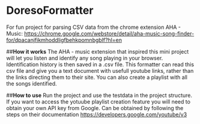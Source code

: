 # DoresoFormatter
For fun project for parsing CSV data from the chrome extension AHA - Music: https://chrome.google.com/webstore/detail/aha-music-song-finder-for/dpacanjfikmhoddligfbehkpomnbgblf?hl=en

##**How it works**
The AHA - music extension that inspired this mini project will let you listen and identify any song playing in your browser. 
Identification history is then saved in a .csv file.
This formatter can read this csv file and give you a text document with usefull youtube links, rather than the links directing them to their site. 
You can also create a playlist with all the songs identified.

##**How to use**
Run the project and use the testdata in the project structure.
If you want to access the yotuube playlist creation feature you will need to obtain your own API key from Google.
Can be obtained by following the steps on their documentation https://developers.google.com/youtube/v3
